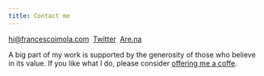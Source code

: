```yaml
---
title: Contact me
---
```

[hi@francescoimola.com](mailto:hi@francescoimola.com?body=Hi%20Francesco%2C)&nbsp;
[Twitter](https://twitter.com/frn_imola)&nbsp;
[Are.na](https://www.are.na/francesco-imola-2o2ng4qooxm/) &nbsp;

A big part of my work is supported by the generosity of those who believe in its value. If you like what I do, please consider [offering me a coffe](https://ko-fi.com/francescoimola).